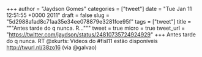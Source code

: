
+++
author = "Jaydson Gomes"
categories = ["tweet"]
date = "Tue Jan 11 12:51:55 +0000 2011"
draft = false
slug = "5d2988a1ad8c71aa35e34ee078879e3281fce95f"
tags = ["tweet"]
title = """Antes tarde do q nunca. R..."""
tweet = true
micro = true
tweet_url = "https://twitter.com/jaydson/status/24810735724924929"
+++
Antes tarde do q nunca. RT @xkurts: Vídeos do #fisl11 estão disponíveis http://twurl.nl/38zo16 (via @galvao)
